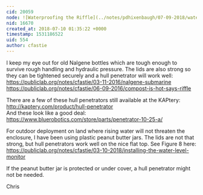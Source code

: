 ```yaml
---
cid: 20059
node: ![Waterproofing the Riffle](../notes/pdhixenbaugh/07-09-2018/waterproofing-the-riffle)
nid: 16670
created_at: 2018-07-10 01:35:22 +0000
timestamp: 1531186522
uid: 554
author: cfastie
---
```


I keep my eye out for old Nalgene bottles which are tough enough to survive rough handling and hydraulic pressure. The lids are also strong so they can be tightened securely and a hull penetrator will work well:  
https://publiclab.org/notes/cfastie/03-11-2016/nalgene-submarine  
https://publiclab.org/notes/cfastie/06-09-2016/compost-is-hot-says-riffle

There are a few of these hull penetrators still available at the KAPtery:  http://kaptery.com/product/hull-penetrator  
And these look like a good deal:  https://www.bluerobotics.com/store/parts/penetrator-10-25-a/

For outdoor deployment on land where rising water will not threaten the enclosure, I have been using plastic peanut butter jars. The lids are not that strong, but hull penetrators work well on the nice flat top. See Figure 8 here: https://publiclab.org/notes/cfastie/03-10-2018/installing-the-water-level-monitor

If the peanut butter jar is protected or under cover, a hull penetrator might not be needed.

Chris

